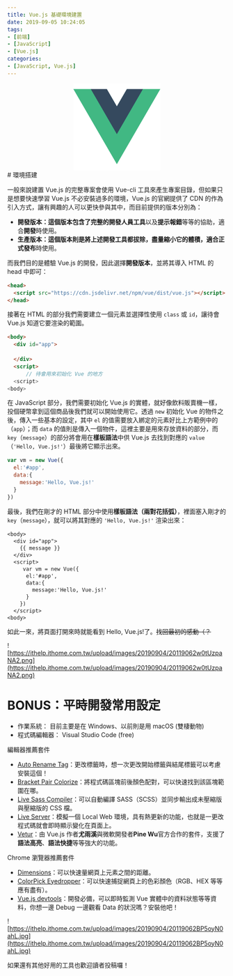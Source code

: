 ```yaml
---
title: Vue.js 基礎環境建置
date: 2019-09-05 10:24:05
tags:
- [前端]
- [JavaScript]
- [Vue.js]
categories: 
- [JavaScript, Vue.js]
---
```


<div style="display:flex;justify-content:center;">
  <img style="object-fit:cover;" src='/images/vue-logo.png' width='200px' height='200px' />
</div>
# 環境搭建

一般來說建置 Vue.js 的完整專案會使用 Vue-cli 工具來產生專案目錄，但如果只是想要快速學習 Vue.js 不必安裝過多的環境，Vue.js 的官網提供了 CDN 的作為引入方式，讓有興趣的人可以更快參與其中，而目前提供的版本分別為：

- **開發版本：**這個版本包含了**完整的開發人員工具**以及**提示報錯**等等的協助，適合**開發**時使用。
- **生產版本：**這個版本則是將上述開發工具都拔除，盡量縮小它的體積，適合**正式發布**時使用。

而我們目的是體驗 Vue.js 的開發，因此選擇**開發版本**，並將其導入 HTML 的 head 中即可：
```html
<head>
  <script src="https://cdn.jsdelivr.net/npm/vue/dist/vue.js"></script>
</head>
```

接著在 HTML 的部分我們需要建立一個元素並選擇性使用 `class` 或 `id`，讓待會 Vue.js 知道它要渲染的範圍。

```html
<body>
  <div id="app">

  </div>
  <script>
      // 待會用來初始化 Vue 的地方
  <script>
<body>
```



在 JavaScript 部分，我們需要初始化 Vue.js 的實體，就好像飲料販賣機一樣，投個硬幣拿到這個商品後我們就可以開始使用它。透過 `new` 初始化 Vue 的物件之後，傳入一些基本的設定，其中 `el` 的值需要放入綁定的元素好比上方範例中的（`app`）；而 `data` 的值則是傳入一個物件，這裡主要是用來存放資料的部分，而 `key`（`message`）的部分將會用在**樣板語法**中供 Vue.js 去找到對應的 `value`（`'Hello, Vue.js!'`）最後將它顯示出來。

```javascript
var vm = new Vue({
  el:'#app',
  data:{
    message:'Hello, Vue.js!'
  } 
})
```

最後，我們在剛才的 HTML 部分中使用**樣板語法（兩對花括弧）**，裡面塞入剛才的 `key`（`message`），就可以將其對應的 `'Hello, Vue.js!'` 渲染出來：

```
<body>
  <div id="app">
    {{ message }}
  </div>
  <script>
     var vm = new Vue({
      el:'#app',
      data:{
        message:'Hello, Vue.js!'
      } 
    })
  </script>
<body>
```

如此一來，將頁面打開來時就能看到 Hello, Vue.js!了。~~找回最初的感動（？~~

![https://ithelp.ithome.com.tw/upload/images/20190904/20119062w0tUzpaNA2.png](https://ithelp.ithome.com.tw/upload/images/20190904/20119062w0tUzpaNA2.png)

# BONUS：平時開發常用設定
- 作業系統： 目前主要是在 Windows、以前則是用 macOS (雙棲動物)
- 程式碼編輯器： Visual Studio Code (free)

編輯器推薦套件
- [Auto Rename Tag](https://marketplace.visualstudio.com/items?itemName=formulahendry.auto-rename-tag)：更改標籤時，想一次更改開始標籤與結尾標籤可以考慮安裝這個！
- [Bracket Pair Colorize](https://marketplace.visualstudio.com/items?itemName=CoenraadS.bracket-pair-colorizer)：將程式碼區塊前後顏色配對，可以快速找到該區塊範圍在哪。
- [Live Sass Compiler](https://marketplace.visualstudio.com/items?itemName=ritwickdey.live-sass)：可以自動編譯 SASS（SCSS）並同步輸出成未壓縮版與壓縮版的 CSS 檔。
- [Live Server](https://marketplace.visualstudio.com/items?itemName=ritwickdey.LiveServer)：模擬一個 Local Web 環境，具有熱更新的功能，也就是一更改程式碼就會即時顯示變化在頁面上。
- [Vetur](https://marketplace.visualstudio.com/items?itemName=octref.vetur)：由 Vue.js 作者**尤雨溪**與微軟開發者**Pine Wu**官方合作的套件，支援了**語法高亮**、**語法快捷**等等強大的功能。

Chrome 瀏覽器推薦套件
- [Dimensions](https://chrome.google.com/webstore/detail/dimensions/baocaagndhipibgklemoalmkljaimfdj)：可以快速量網頁上元素之間的距離。
- [ColorPick Eyedropper](https://chrome.google.com/webstore/detail/colorpick-eyedropper/ohcpnigalekghcmgcdcenkpelffpdolg)：可以快速捕捉網頁上的色彩顏色（RGB、HEX 等等應有盡有）。
- [Vue.js devtools](https://chrome.google.com/webstore/detail/vuejs-devtools/nhdogjmejiglipccpnnnanhbledajbpd)：開發必備，可以即時監測 Vue 實體中的資料狀態等等資料，你想一邊 Debug 一邊觀看 Data 的狀況嗎？安裝他吧！

![https://ithelp.ithome.com.tw/upload/images/20190904/20119062BP5oyN0ahL.jpg](https://ithelp.ithome.com.tw/upload/images/20190904/20119062BP5oyN0ahL.jpg)

如果還有其他好用的工具也歡迎讀者投稿囉！